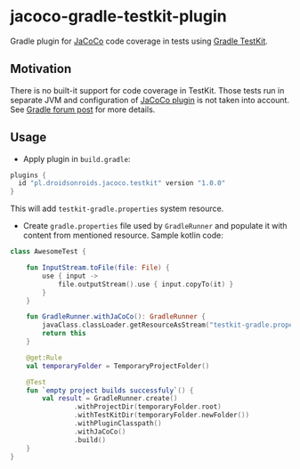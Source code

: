 # jacoco-gradle-testkit-plugin
Gradle plugin for [JaCoCo](http://www.eclemma.org/jacoco/) code coverage
in tests using [Gradle TestKit](https://docs.gradle.org/current/userguide/test_kit.html).

## Motivation
There is no built-it support for code coverage in TestKit. Those tests run
in separate JVM and configuration of [JaCoCo plugin](https://docs.gradle.org/current/userguide/jacoco_plugin.html)
is not taken into account. See [Gradle forum post](https://discuss.gradle.org/t/gradle-plugins-integration-tests-code-coverage-with-jacoco-plugin/12403)
for more details.

## Usage
- Apply plugin in `build.gradle`:
```groovy
plugins {
  id "pl.droidsonroids.jacoco.testkit" version "1.0.0"
}
```
This will add `testkit-gradle.properties` system resource.

- Create `gradle.properties` file used by `GradleRunner` and populate it
with content from mentioned resource.
Sample kotlin code:
```kotlin
class AwesomeTest {

    fun InputStream.toFile(file: File) {
        use { input ->
            file.outputStream().use { input.copyTo(it) }
        }
    }

    fun GradleRunner.withJaCoCo(): GradleRunner {
        javaClass.classLoader.getResourceAsStream("testkit-gradle.properties").toFile(File(projectDir, "gradle.properties"))
        return this
    }

    @get:Rule
    val temporaryFolder = TemporaryProjectFolder()

    @Test
    fun `empty project builds successfuly`() {
        val result = GradleRunner.create()
                .withProjectDir(temporaryFolder.root)
                .withTestKitDir(temporaryFolder.newFolder())
                .withPluginClasspath()
                .withJaCoCo()
                .build()
    }
}
```
